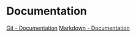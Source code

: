 # Documentation
[Git - Documentation](https://git-scm.com/doc)
[Markdown - Documentation](https://guides.github.com/features/mastering-markdown/)
